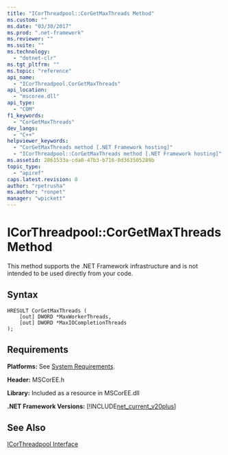 ```yaml
---
title: "ICorThreadpool::CorGetMaxThreads Method"
ms.custom: ""
ms.date: "03/30/2017"
ms.prod: ".net-framework"
ms.reviewer: ""
ms.suite: ""
ms.technology: 
  - "dotnet-clr"
ms.tgt_pltfrm: ""
ms.topic: "reference"
api_name: 
  - "ICorThreadpool.CorGetMaxThreads"
api_location: 
  - "mscoree.dll"
api_type: 
  - "COM"
f1_keywords: 
  - "CorGetMaxThreads"
dev_langs: 
  - "C++"
helpviewer_keywords: 
  - "CorGetMaxThreads method [.NET Framework hosting]"
  - "ICorThreadpool::CorGetMaxThreads method [.NET Framework hosting]"
ms.assetid: 2861533a-cda0-47b3-b716-0d363505289b
topic_type: 
  - "apiref"
caps.latest.revision: 8
author: "rpetrusha"
ms.author: "ronpet"
manager: "wpickett"
---
```

# ICorThreadpool::CorGetMaxThreads Method
This method supports the .NET Framework infrastructure and is not intended to be used directly from your code.  
  
## Syntax  
  
```  
HRESULT CorGetMaxThreads (  
    [out] DWORD *MaxWorkerThreads,  
    [out] DWORD *MaxIOCompletionThreads  
);  
```  
  
## Requirements  
 **Platforms:** See [System Requirements](../../../../docs/framework/get-started/system-requirements.md).  
  
 **Header:** MSCorEE.h  
  
 **Library:** Included as a resource in MSCorEE.dll  
  
 **.NET Framework Versions:** [!INCLUDE[net_current_v20plus](../../../../includes/net-current-v20plus-md.md)]  
  
## See Also  
 [ICorThreadpool Interface](../../../../docs/framework/unmanaged-api/hosting/icorthreadpool-interface.md)
